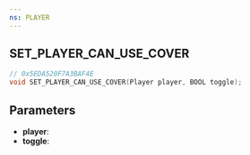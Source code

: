 ```yaml
---
ns: PLAYER
---
```

## SET_PLAYER_CAN_USE_COVER

```c
// 0x5EDA520F7A3BAF4E
void SET_PLAYER_CAN_USE_COVER(Player player, BOOL toggle);
```

## Parameters
* **player**:
* **toggle**:
